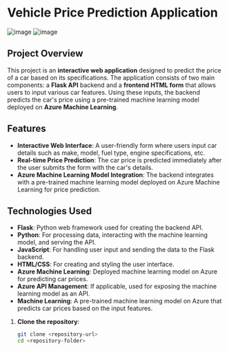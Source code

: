 # Vehicle Price Prediction Application
![image](https://github.com/user-attachments/assets/4f5f8168-64a4-42c3-9c9e-1ed829df7af3)
![image](https://github.com/user-attachments/assets/58bc7a1f-9e59-42f3-9b98-f84ba8013866)

## Project Overview

This project is an **interactive web application** designed to predict the price of a car based on its specifications. The application consists of two main components: a **Flask API** backend and a **frontend HTML form** that allows users to input various car features. Using these inputs, the backend predicts the car's price using a pre-trained machine learning model deployed on **Azure Machine Learning**.

## Features

- **Interactive Web Interface**: A user-friendly form where users input car details such as make, model, fuel type, engine specifications, etc.
- **Real-time Price Prediction**: The car price is predicted immediately after the user submits the form with the car's details.
- **Azure Machine Learning Model Integration**: The backend integrates with a pre-trained machine learning model deployed on Azure Machine Learning for price prediction.

## Technologies Used

- **Flask**: Python web framework used for creating the backend API.
- **Python**: For processing data, interacting with the machine learning model, and serving the API.
- **JavaScript**: For handling user input and sending the data to the Flask backend.
- **HTML/CSS**: For creating and styling the user interface.
- **Azure Machine Learning**: Deployed machine learning model on Azure for predicting car prices.
- **Azure API Management**: If applicable, used for exposing the machine learning model as an API.
- **Machine Learning**: A pre-trained machine learning model on Azure that predicts car prices based on the input features.


1. **Clone the repository**:

   ```bash
   git clone <repository-url>
   cd <repository-folder>

